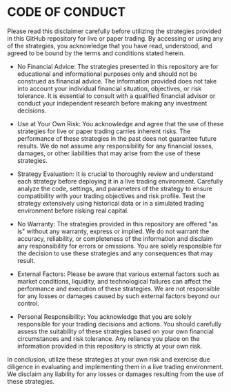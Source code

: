 # CODE OF CONDUCT

Please read this disclaimer carefully before utilizing the strategies provided in this GitHub repository for live or paper trading. By accessing or using any of the strategies, you acknowledge that you have read, understood, and agreed to be bound by the terms and conditions stated herein.

- No Financial Advice:
  The strategies presented in this repository are for educational and informational purposes only and should not be construed as financial advice. The information provided does not take into account your individual financial situation, objectives, or risk tolerance. It is essential to consult with a qualified financial advisor or conduct your independent research before making any investment decisions.

- Use at Your Own Risk:
  You acknowledge and agree that the use of these strategies for live or paper trading carries inherent risks. The performance of these strategies in the past does not guarantee future results. We do not assume any responsibility for any financial losses, damages, or other liabilities that may arise from the use of these strategies.

- Strategy Evaluation:
  It is crucial to thoroughly review and understand each strategy before deploying it in a live trading environment. Carefully analyze the code, settings, and parameters of the strategy to ensure compatibility with your trading objectives and risk profile. Test the strategy extensively using historical data or in a simulated trading environment before risking real capital.

- No Warranty:
  The strategies provided in this repository are offered "as is" without any warranty, express or implied. We do not warrant the accuracy, reliability, or completeness of the information and disclaim any responsibility for errors or omissions. You are solely responsible for the decision to use these strategies and any consequences that may result.

- External Factors:
  Please be aware that various external factors such as market conditions, liquidity, and technological failures can affect the performance and execution of these strategies. We are not responsible for any losses or damages caused by such external factors beyond our control.

- Personal Responsibility:
  You acknowledge that you are solely responsible for your trading decisions and actions. You should carefully assess the suitability of these strategies based on your own financial circumstances and risk tolerance. Any reliance you place on the information provided in this repository is strictly at your own risk.

In conclusion, utilize these strategies at your own risk and exercise due diligence in evaluating and implementing them in a live trading environment. We disclaim any liability for any losses or damages resulting from the use of these strategies.